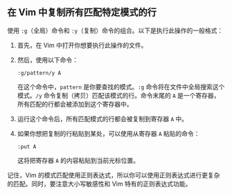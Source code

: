 ## 在 Vim 中复制所有匹配特定模式的行

使用 `:g`（全局）命令和 `:y`（复制）命令的组合。以下是执行此操作的一般格式：

1. 首先，在 Vim 中打开你想要执行此操作的文件。
2. 然后，使用以下命令：

   ```
   :g/pattern/y A
   ```

   在这个命令中，`pattern` 是你要查找的模式。`:g` 命令将在文件中全局搜索这个模式。`/y` 命令复制（拷贝）匹配该模式的行。命令末尾的 `A` 是一个寄存器，所有匹配的行都会被添加到这个寄存器中。

3. 运行这个命令后，所有匹配模式的行都会被复制到寄存器 `A` 中。

4. 如果你想把复制的行粘贴到某处，可以使用从寄存器 `A` 粘贴的命令：

   ```
   :put A
   ```

   这将把寄存器 `A` 的内容粘贴到当前光标位置。

记住，Vim 的模式匹配使用正则表达式，所以你可以使用正则表达式进行更复杂的匹配。同时，要注意大小写敏感性和 Vim 特有的正则表达式功能。
